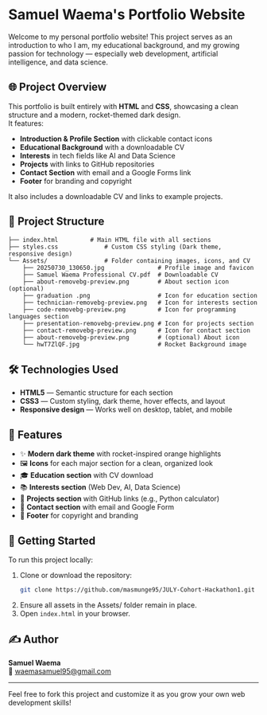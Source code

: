# Samuel Waema's Portfolio Website

Welcome to my personal portfolio website! This project serves as an introduction to who I am, my educational background, and my growing passion for technology — especially web development, artificial intelligence, and data science.

## 🌐 Project Overview

This portfolio is built entirely with **HTML** and **CSS**, showcasing a clean structure and a modern, rocket-themed dark design.  
It features:

- **Introduction & Profile Section** with clickable contact icons
- **Educational Background** with a downloadable CV
- **Interests** in tech fields like AI and Data Science
- **Projects** with links to GitHub repositories
- **Contact Section** with email and a Google Forms link
- **Footer** for branding and copyright

It also includes a downloadable CV and links to example projects.

## 📁 Project Structure

```
├── index.html         # Main HTML file with all sections
├── styles.css             # Custom CSS styling (Dark theme, responsive design)
└── Assets/                # Folder containing images, icons, and CV
    ├── 20250730_130650.jpg               # Profile image and favicon
    ├── Samuel Waema Professional CV.pdf  # Downloadable CV
    ├── about-removebg-preview.png        # About section icon (optional)
    ├── graduation .png                   # Icon for education section
    ├── technician-removebg-preview.png   # Icon for interests section
    ├── code-removebg-preview.png         # Icon for programming languages section
    ├── presentation-removebg-preview.png # Icon for projects section
    ├── contact-removebg-preview.png      # Icon for contact section
    ├── about-removebg-preview.png        # (optional) About icon
    └── hwT7ZlQF.jpg                      # Rocket Background image
```

## 🛠️ Technologies Used

- **HTML5** — Semantic structure for each section
- **CSS3** — Custom styling, dark theme, hover effects, and layout
- **Responsive design** — Works well on desktop, tablet, and mobile

## 📌 Features

- ✨ **Modern dark theme** with rocket-inspired orange highlights
- 🖼️ **Icons** for each major section for a clean, organized look
- 🎓 **Education section** with CV download
- 📚 **Interests section** (Web Dev, AI, Data Science)
- 📂 **Projects section** with GitHub links (e.g., Python calculator)
- 📧 **Contact section** with email and Google Form
- 📜 **Footer** for copyright and branding

## 🚀 Getting Started

To run this project locally:

1. Clone or download the repository:
   ```bash
   git clone https://github.com/masmunge95/JULY-Cohort-Hackathon1.git
2. Ensure all assets in the Assets/ folder remain in place.
3. Open `index.html` in your browser.

## ✍️ Author

**Samuel Waema**  
📧 [waemasamuel95@gmail.com](mailto:waemasamuel95@gmail.com)

---

Feel free to fork this project and customize it as you grow your own web development skills!
